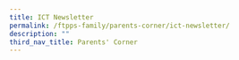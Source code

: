 ```yaml
---
title: ICT Newsletter
permalink: /ftpps-family/parents-corner/ict-newsletter/
description: ""
third_nav_title: Parents' Corner
---
```

